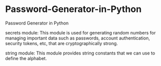 # Password-Generator-in-Python
Password Generator in Python

secrets module: This module is used for generating random numbers for managing important data such as passwords, account authentication,
security tokens, etc, that are cryptographically strong. 

string module: This module provides string constants that we can use to define the alphabet.
